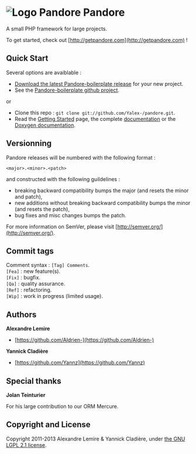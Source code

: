 ![Logo Pandore](http://doc.getpandore.com/pandore.png "Logo Pandore") Pandore
=======

A small PHP framework for large projects.

To get started, check out [http://getpandore.com](http://getpandore.com) !

## Quick Start

Several options are avaiblable :

- [Download the latest Pandore-boilerplate release](https://github.com/Yalex-/Pandore-boilerplate/archive/master.zip) for your new project.
- See the [Pandore-boilerplate github project](https://github.com/Yalex-/Pandore-boilerplate/).

or

- Clone this repo : `git clone git://github.com/Yalex-/pandore.git`.
- Read the [Getting Started](http://getpandore.com/Getting_Started) page, the complete [documentation]() or the [Doxygen documentation](http://doc.getpandore.com).

## Versionning

Pandore releases will be numbered with the following format :

`<major>.<minor>.<patch>`

and constructed with the following guildelines :

- breaking backward compatibility bumps the major (and resets the minor and patch),
- new additions without breaking backward compatibility bumps the minor (and resets the patch),
- bug fixes and misc changes bumps the patch.

For more information on SemVer, please visit [http://semver.org/](http://semver.org/).

## Commit tags

Comment syntax : `[Tag] Comments`.  
`[Fea]` : new feature(s).  
`[Fix]` : bugfix.  
`[Qa]`  : quality assurance.  
`[Ref]` : refactoring.  
`[Wip]` : work in progress (limited usage).  

## Authors

**Alexandre Lemire**

+ [https://github.com/Aldrien-](https://github.com/Aldrien-)

**Yannick Cladière**

+ [https://github.com/Yannz](https://github.com/Yannz)

## Special thanks

**Jolan Teinturier**

For his large contribution to our ORM Mercure.

## Copyright and License

Copyright 2011-2013 Alexandre Lemire & Yannick Cladière, under [the GNU LGPL 2.1 license](LICENSE).